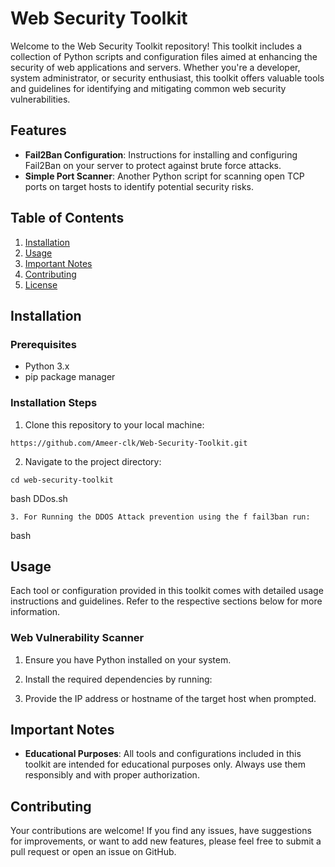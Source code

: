 # Web Security Toolkit

Welcome to the Web Security Toolkit repository! This toolkit includes a collection of Python scripts and configuration files aimed at enhancing the security of web applications and servers. Whether you're a developer, system administrator, or security enthusiast, this toolkit offers valuable tools and guidelines for identifying and mitigating common web security vulnerabilities.

## Features

- **Fail2Ban Configuration**: Instructions for installing and configuring Fail2Ban on your server to protect against brute force attacks.
- **Simple Port Scanner**: Another Python script for scanning open TCP ports on target hosts to identify potential security risks.

## Table of Contents

1. [Installation](#installation)
2. [Usage](#usage)
3. [Important Notes](#important-notes)
4. [Contributing](#contributing)
5. [License](#license)

## Installation

### Prerequisites

- Python 3.x
- pip package manager

### Installation Steps

1. Clone this repository to your local machine:
  ```
https://github.com/Ameer-clk/Web-Security-Toolkit.git

 ```

2. Navigate to the project directory:

 ```
cd web-security-toolkit

 ```
 bash DDos.sh

 ```
3. For Running the DDOS Attack prevention using the f fail3ban run:

```
bash 

## Usage

Each tool or configuration provided in this toolkit comes with detailed usage instructions and guidelines. Refer to the respective sections below for more information.

### Web Vulnerability Scanner

1. Ensure you have Python installed on your system.
2. Install the required dependencies by running:

3. Provide the IP address or hostname of the target host when prompted.

## Important Notes

- **Educational Purposes**: All tools and configurations included in this toolkit are intended for educational purposes only. Always use them responsibly and with proper authorization.

## Contributing

Your contributions are welcome! If you find any issues, have suggestions for improvements, or want to add new features, please feel free to submit a pull request or open an issue on GitHub.







 



   



